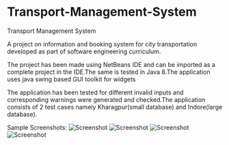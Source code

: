 # Transport-Management-System
Transport Management System

A project on information and booking system for city transportation developed as part of software engineering curriculum. 

The project has been made using NetBeans IDE and can be imported as a complete project in the IDE.The same is tested in Java 8.The application uses java swing based GUI toolkit for widgets

The application has been tested for different invalid inputs and corresponding warnings were generated and checked.The application consists of 2 test cases namely Kharagpur(small database) and Indore(large database).

Sample Screenshots:
![Screenshot](https://cloud.githubusercontent.com/assets/19302249/24775234/901db74e-1b39-11e7-81d7-96e84e85467c.png)
![Screenshot](https://cloud.githubusercontent.com/assets/19302249/24775236/901ef41a-1b39-11e7-8ebb-61983612c791.png)
![Screenshot](https://cloud.githubusercontent.com/assets/19302249/24775235/901e8912-1b39-11e7-8e59-c540f233ad4b.png)
![Screenshot](https://cloud.githubusercontent.com/assets/19302249/24775237/90200e4a-1b39-11e7-8c2b-ff62a5dfa878.png)
